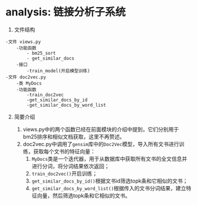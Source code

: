 # analysis: 链接分析子系统

1. 文件结构

```
-文件 views.py
   	-功能函数 
   		- bm25_sort
   		- get_similar_docs
   	-接口
   		-train_model(开启模型训练)
-文件 doc2vec.py
   	-类 MyDocs
   	-功能函数
   		-train_doc2vec
   		-get_similar_docs_by_id
   		-get_similar_docs_by_word_list
```

2. 简要介绍

   1. views.py中的两个函数已经在前面模块的介绍中提到，它们分别用于bm25排序和相似文档获取，这里不再赘述。
   2. doc2vec.py中调用了`gensim`库中的`Doc2Vec`模型，导入所有文书进行训练，获取每个文书的特征向量：
      1. `MyDocs`类是一个迭代器，用于从数据库中获取所有文书的全文信息并进行分词，将分词结果依次返回；
      2. `train_doc2vec()`开启训练；
      3. `get_similar_docs_by_id()`根据文书id筛选topk条和它相似的文书；
      4. `get_similar_docs_by_word_list()`根据传入的文书分词结果，建立特征向量，然后筛选topk条和它相似的文书。